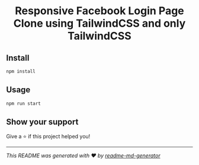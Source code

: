 <h1 align="center">Responsive Facebook Login Page Clone using TailwindCSS and only TailwindCSS </h1>
<p>
</p>

## Install

```sh
npm install
```

## Usage

```sh
npm run start
```

## Show your support

Give a ⭐️ if this project helped you!

***
_This README was generated with ❤️ by [readme-md-generator](https://github.com/kefranabg/readme-md-generator)_